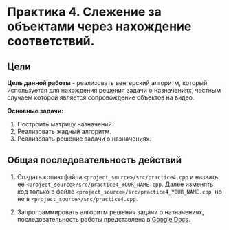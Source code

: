 ﻿# Практика 4. Слежение за объектами через нахождение соответствий.

## Цели

__Цель данной работы__ - реализовать венгерский алгоритм, который используется для нахождения решения задачи о назначениях, частным случаем которой является сопровождение объектов на видео.

__Основные задачи:__

 1. Построить матрицу назначений.
 2. Реализовать жадный алгоритм.
 3. Реализовать решение задачи о назначениях.

## Общая последовательность действий
 
 1. Создать копию файла `<project_source>/src/practice4.cpp` и назвать ее `<project_source>/src/practice4_YOUR_NAME.cpp`. Далее изменять код только в файле `<project_source>/src/practice4_YOUR_NAME.cpp`, но не в `<project_source>/src/practice4.cpp`.
 
 2. Запрограммировать алгоритм решения задачи о назначениях, последовательность 
 работы представлена в [Google Docs][practice4_googledocs]. 
 
<!-- LINKS -->

[practice4_googledocs]: https://docs.google.com/document/d/1ebMY3juwGKqPhYSeU6drE68QVnjm7Ki3NvJcTYKOblg/edit